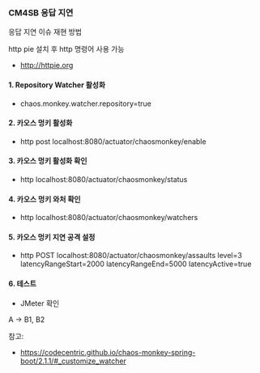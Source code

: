 ### CM4SB 응답 지연
응답 지연 이슈 재현 방법

http pie 설치 후 http 명령어 사용 가능
 - http://httpie.org

#### 1. Repository Watcher 활성화
 - chaos.monkey.watcher.repository=true

#### 2. 카오스 멍키 활성화
 - http post localhost:8080/actuator/chaosmonkey/enable

#### 3. 카오스 멍키 활성화 확인
 - http localhost:8080/actuator/chaosmonkey/status

#### 4. 카오스 멍키 와처 확인
 - http localhost:8080/actuator/chaosmonkey/watchers

#### 5. 카오스 멍키 지연 공격 설정
 - http POST localhost:8080/actuator/chaosmonkey/assaults level=3 latencyRangeStart=2000 latencyRangeEnd=5000 latencyActive=true

#### 6. 테스트
 - JMeter 확인

A ->  B1, B2

참고:
 - https://codecentric.github.io/chaos-monkey-spring-boot/2.1.1/#_customize_watcher

